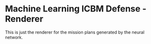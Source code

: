 # Machine Learning ICBM Defense - Renderer
 This is just the renderer for the mission plans generated by the neural network.